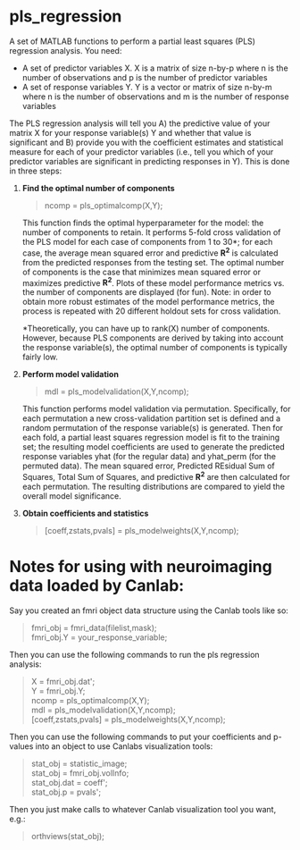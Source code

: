 # pls_regression
A set of MATLAB functions to perform a partial least squares (PLS) regression analysis. You need:
   - A set of predictor variables X. X is a matrix of size n-by-p where n is the number of observations and p is the number of predictor variables
   - A set of response variables Y. Y is a vector or matrix of size n-by-m where n is the number of observations and m is the number of response variables

The PLS regression analysis will tell you A) the predictive value of your matrix X for your response variable(s) Y and whether that value is significant and B) provide you with the coefficient estimates and statistical measure for each of your predictor variables (i.e., tell you which of your predictor variables are significant in predicting responses in Y). This is done in three steps:

1. **Find the optimal number of components**
   >ncomp = pls_optimalcomp(X,Y);  
   
   This function finds the optimal hyperparameter for the model: the number of components to retain. It performs 5-fold cross validation of the PLS model for each case of components from 1 to 30*; for each case, the average mean squared error and predictive **R<sup>2</sup>** is calculated from the predicted responses from the testing set. The optimal number of components is the case that minimizes mean squared error or maximizes predictive **R<sup>2</sup>**. Plots of these model performance metrics vs. the number of components are displayed (for fun). Note: in order to obtain more robust estimates of the model performance metrics, the process is repeated with 20 different holdout sets for cross validation.

   *Theoretically, you can have up to rank(X) number of components. However, because PLS components are derived by taking into account the response variable(s), the optimal number of components is typically fairly low.   
   
3. **Perform model validation**
   >mdl = pls_modelvalidation(X,Y,ncomp);
   
   This function performs model validation via permutation. Specifically, for each permutation a new cross-validation partition set is defined and a random permutation of the response variable(s) is generated. Then for each fold, a partial least squares regression model is fit to the training set; the resulting model coefficients are used to generate the predicted response variables yhat (for the regular data) and yhat_perm (for the permuted data). The mean squared error, Predicted REsidual Sum of Squares, Total Sum of Squares, and predictive **R<sup>2</sup>** are then calculated for each permutation. The resulting distributions are compared to yield the overall model significance.
   
5. **Obtain coefficients and statistics**
   >[coeff,zstats,pvals] = pls_modelweights(X,Y,ncomp);


# Notes for using with neuroimaging data loaded by Canlab:
Say you created an fmri object data structure using the Canlab tools like so:  
>fmri_obj = fmri_data(filelist,mask);  
>fmri_obj.Y = your_response_variable;

Then you can use the following commands to run the pls regression analysis:  
>X = fmri_obj.dat';  
>Y = fmri_obj.Y;  
>ncomp = pls_optimalcomp(X,Y);  
>mdl = pls_modelvalidation(X,Y,ncomp);  
>[coeff,zstats,pvals] = pls_modelweights(X,Y,ncomp);  

Then you can use the following commands to put your coefficients and p-values into an object to use Canlabs visualization tools:
>stat_obj = statistic_image;  
>stat_obj = fmri_obj.volInfo;  
>stat_obj.dat = coeff';  
>stat_obj.p = pvals';

Then you just make calls to whatever Canlab visualization tool you want, e.g.:
>orthviews(stat_obj);
